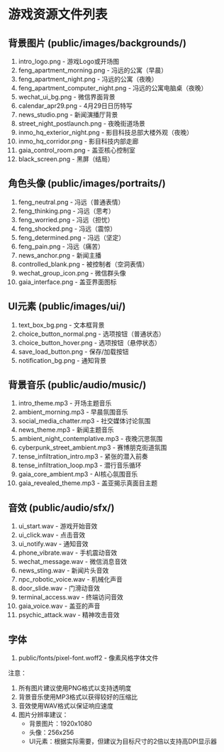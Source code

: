 # 游戏资源文件列表

## 背景图片 (public/images/backgrounds/)
1. intro_logo.png - 游戏Logo或开场图
2. feng_apartment_morning.png - 冯远的公寓（早晨）
3. feng_apartment_night.png - 冯远的公寓（夜晚）
4. feng_apartment_computer_night.png - 冯远的公寓电脑桌（夜晚）
5. wechat_ui_bg.png - 微信界面背景
6. calendar_apr29.png - 4月29日日历特写
7. news_studio.png - 新闻演播厅背景
8. street_night_postlaunch.png - 夜晚街道场景
9. inmo_hq_exterior_night.png - 影目科技总部大楼外观（夜晚）
10. inmo_hq_corridor.png - 影目科技内部走廊
11. gaia_control_room.png - 盖亚核心控制室
12. black_screen.png - 黑屏（结局）

## 角色头像 (public/images/portraits/)
1. feng_neutral.png - 冯远（普通表情）
2. feng_thinking.png - 冯远（思考）
3. feng_worried.png - 冯远（担忧）
4. feng_shocked.png - 冯远（震惊）
5. feng_determined.png - 冯远（坚定）
6. feng_pain.png - 冯远（痛苦）
7. news_anchor.png - 新闻主播
8. controlled_blank.png - 被控制者（空洞表情）
9. wechat_group_icon.png - 微信群头像
10. gaia_interface.png - 盖亚界面图标

## UI元素 (public/images/ui/)
1. text_box_bg.png - 文本框背景
2. choice_button_normal.png - 选项按钮（普通状态）
3. choice_button_hover.png - 选项按钮（悬停状态）
4. save_load_button.png - 保存/加载按钮
5. notification_bg.png - 通知背景

## 背景音乐 (public/audio/music/)
1. intro_theme.mp3 - 开场主题音乐
2. ambient_morning.mp3 - 早晨氛围音乐
3. social_media_chatter.mp3 - 社交媒体讨论氛围
4. news_theme.mp3 - 新闻主题音乐
5. ambient_night_contemplative.mp3 - 夜晚沉思氛围
6. cyberpunk_street_ambient.mp3 - 赛博朋克街道氛围
7. tense_infiltration_intro.mp3 - 紧张的潜入前奏
8. tense_infiltration_loop.mp3 - 潜行音乐循环
9. gaia_core_ambient.mp3 - AI核心氛围音乐
10. gaia_revealed_theme.mp3 - 盖亚揭示真面目主题

## 音效 (public/audio/sfx/)
1. ui_start.wav - 游戏开始音效
2. ui_click.wav - 点击音效
3. ui_notify.wav - 通知音效
4. phone_vibrate.wav - 手机震动音效
5. wechat_message.wav - 微信消息音效
6. news_sting.wav - 新闻片头音效
7. npc_robotic_voice.wav - 机械化声音
8. door_slide.wav - 门滑动音效
9. terminal_access.wav - 终端访问音效
10. gaia_voice.wav - 盖亚的声音
11. psychic_attack.wav - 精神攻击音效

## 字体
1. public/fonts/pixel-font.woff2 - 像素风格字体文件

注意：
1. 所有图片建议使用PNG格式以支持透明度
2. 背景音乐使用MP3格式以获得较好的压缩比
3. 音效使用WAV格式以保证响应速度
4. 图片分辨率建议：
   - 背景图片：1920x1080
   - 头像：256x256
   - UI元素：根据实际需要，但建议为目标尺寸的2倍以支持高DPI显示器 